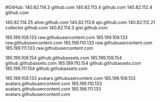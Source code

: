 #GitHub:
140.82.114.3 github.com
140.82.113.4 github.com
140.82.112.4 github.com

140.82.114.25 alive.github.com
140.82.113.6 api.github.com
140.82.112.21 collector.github.com
140.82.114.3 gist.github.com

185.199.108.133 raw.githubusercontent.com
185.199.109.133 raw.githubusercontent.com
185.199.110.133 raw.githubusercontent.com
185.199.111.133 raw.githubusercontent.com

185.199.108.154 github.githubassets.com
185.199.109.154 github.githubassets.com
185.199.110.154 github.githubassets.com
185.199.111.154 github.githubassets.com

185.199.108.133 avatars.githubusercontent.com
185.199.109.133 avatars.githubusercontent.com
185.199.110.133 avatars.githubusercontent.com
185.199.111.133 avatars.githubusercontent.com
